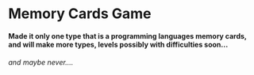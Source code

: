 # Memory Cards Game

#### Made it only one type that is a programming languages memory cards, and will make more types, levels possibly with difficulties soon... 






###### and maybe never....
